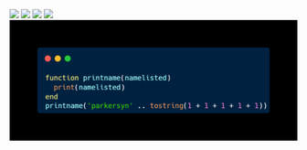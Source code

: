 ![](https://komarev.com/ghpvc/?username=parkersyn5&style=flat)
![](https://img.shields.io/badge/loadstrings--used-1283-green?style=flat)
![](https://img.shields.io/badge/fail--count-13-critical)
![](https://img.shields.io/badge/skids--killed-99999-informational)
![alt text](https://github.com/parkersyn5/parkersyn5/blob/main/carbo1n.png)
